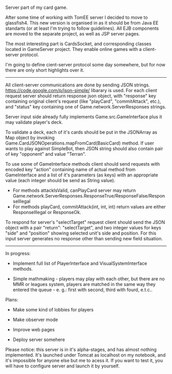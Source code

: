 Server part of my card game. 

After some time of working with TomEE server I decided to move to glassfish4. This new version is organised in as it should be from Java EE 
standarts (or at least I'm trying to follow guidelines). All EJB components are moved to the separate project, as well as JSP server pages.

The most interesting part is CardsSocket, and corresponding classes located in GameServer project. They enable online games with a client-server
protocol. 

I'm going to define cient-server protocol some day somewhere, but for now there are only short highlights over it.
***
All client-server communications are done by sending JSON strings. https://code.google.com/p/json-simple/ libarary is used. 
For each client request server should return response json object, with "response" key containing original client's request 
(like "playCard", "commitAttack", etc.), and "status" key containing one of Game.network.ServerResponses strings. 

Server input side already fully implements Game.src.GameInterface plus it may validate player's deck. 

To validate a deck, each of it's cards should be put in the JSONArray as Map object by invoking Game.CardJSONOperations.mapFromCard(BasicCard) method.
If user wants to play against SimpleBot, then JSON string should also contain pair of key "opponent" and value "Terran". 

To use some of GameInterface methods client should send requests with encoded key "action" containing name of actual method from GameInterface and a list of it's parameters (as keys) with an appropriate value (each integer should be send as String value). 

* For methods attackIsValid, canPlayCard server may return Game.network.ServerResponses.ResponseTrue/ResponseFalse/ResponseIllegal
* For methods playCard, commitAttack(int, int, int) return values are either ResponseIllegal or ResponseOk.

To respond for server's "selectTarget" request client should send the JSON object with a pair "return": "selectTarget", and two integer values for keys "side" and 
"position" showing selected unit's side and position. For this input server generates no response other than sending new field situation. 

***
In progress: 

* Implement full list of PlayerInterface and VisualSystemInterface methods. 

* Simple mathmaking - players may play with each other, but there are no MMR or leagues system, players are matched in the same way they 
entered the queue - e. g.: first with second, third with fourd, e.t.c..

Plans: 

* Make some kind of lobbies for players

* Make observer mode

* Improve web pages

* Deploy server somehere 

Please notice: this server is in it's alpha-stages, and has almost nothing implemented. It's launched under Tomcat as localhost on my notebook, and it's impossible for anyone else but me to acess it. If you want to test it, you will have to configure server and launch it by yourself.
